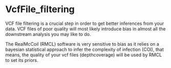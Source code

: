 # VcfFile_filtering
VCF file filtering is a crucial step in order to get better inferences from your data.
VCF files of poor quality will most likely introduce bias in almost all the downstream
analysis you may like to do.

The RealMcCoil (RMCL) software is very sensitive to bias as it relies on a bayesian statistical
approach to infer the complexity of infection (COI), that means, the quality of your vcf files
(depthcoverage) will be used by RMCL to set its priors.
